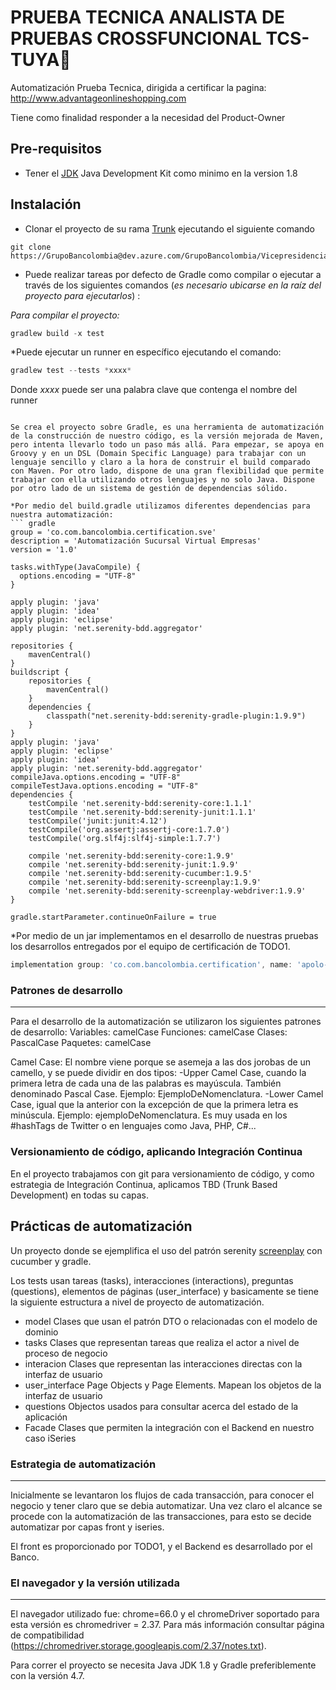 # PRUEBA TECNICA ANALISTA DE PRUEBAS CROSSFUNCIONAL TCS-TUYA🚀
Automatización Prueba Tecnica, dirigida a certificar la pagina: http://www.advantageonlineshopping.com

Tiene como finalidad responder a la necesidad del Product-Owner 


Pre-requisitos 
--
* Tener el [JDK](https://www.oracle.com/technetwork/java/javase/downloads/jdk8-downloads-2133151.html) Java Development Kit como minimo en la version 1.8 

Instalación 
---
* Clonar el proyecto de su rama [Trunk](https://jgiraldog@dev.azure.com/jgiraldog/PhpTravels/_git/PhpTravels) ejecutando el siguiente comando
```git
git clone https://GrupoBancolombia@dev.azure.com/GrupoBancolombia/Vicepresidencia%20Servicios%20de%20Tecnolog%C3%ADa/_git/AW03600010_SVEAPOLO_TEST
```
* Puede realizar tareas por defecto de Gradle como compilar o ejecutar a través de los siguientes comandos (*es necesario ubicarse en la raíz del proyecto para ejecutarlos*) :

*Para compilar el proyecto:*
``` gradle
gradlew build -x test     
```
*Puede ejecutar un runner en específico ejecutando el comando:
``` gradle
gradlew test --tests *xxxx* 
```
Donde *xxxx* puede ser una palabra clave que contenga el nombre del runner 


```

Se crea el proyecto sobre Gradle, es una herramienta de automatización de la construcción de nuestro código, es la versión mejorada de Maven, pero intenta llevarlo todo un paso más allá. Para empezar, se apoya en Groovy y en un DSL (Domain Specific Language) para trabajar con un lenguaje sencillo y claro a la hora de construir el build comparado con Maven. Por otro lado, dispone de una gran flexibilidad que permite trabajar con ella utilizando otros lenguajes y no solo Java. Dispone por otro lado de un sistema de gestión de dependencias sólido.

*Por medio del build.gradle utilizamos diferentes dependencias para nuestra automatización:
``` gradle
group = 'co.com.bancolombia.certification.sve'  
description = 'Automatización Sucursal Virtual Empresas'  
version = '1.0'  
  
tasks.withType(JavaCompile) {  
  options.encoding = "UTF-8"  
}  
  
apply plugin: 'java'  
apply plugin: 'idea'  
apply plugin: 'eclipse'  
apply plugin: 'net.serenity-bdd.aggregator'  
  
repositories {
    mavenCentral()
}
buildscript {
    repositories {
        mavenCentral()
    }
    dependencies {
        classpath("net.serenity-bdd:serenity-gradle-plugin:1.9.9")
    }
}
apply plugin: 'java'
apply plugin: 'eclipse'
apply plugin: 'idea'
apply plugin: 'net.serenity-bdd.aggregator'
compileJava.options.encoding = "UTF-8"
compileTestJava.options.encoding = "UTF-8"
dependencies {
    testCompile 'net.serenity-bdd:serenity-core:1.1.1'
    testCompile 'net.serenity-bdd:serenity-junit:1.1.1'
    testCompile('junit:junit:4.12')
    testCompile('org.assertj:assertj-core:1.7.0')
    testCompile('org.slf4j:slf4j-simple:1.7.7')

    compile 'net.serenity-bdd:serenity-core:1.9.9'
    compile 'net.serenity-bdd:serenity-junit:1.9.9'
    compile 'net.serenity-bdd:serenity-cucumber:1.9.5'
    compile 'net.serenity-bdd:serenity-screenplay:1.9.9'
    compile 'net.serenity-bdd:serenity-screenplay-webdriver:1.9.9'
}
  
gradle.startParameter.continueOnFailure = true
```

*Por medio de un jar implementamos en el desarrollo de nuestras pruebas los desarrollos entregados por el equipo de certificación de TODO1.
``` gradle
implementation group: 'co.com.bancolombia.certification', name: 'apolo-sve', version: '598969'
 ```

 
### Patrones de desarrollo
---
Para el desarrollo de la automatización se utilizaron los siguientes patrones de desarrollo:
Variables: camelCase
Funciones: camelCase
Clases: PascalCase
Paquetes: camelCase

Camel Case: El nombre viene porque se asemeja a las dos jorobas de un camello, y se puede dividir en dos tipos:
-Upper Camel Case, cuando la primera letra de cada una de las palabras es mayúscula. También denominado Pascal Case. Ejemplo: EjemploDeNomenclatura.
-Lower Camel Case, igual que la anterior con la excepción de que la primera letra es minúscula. Ejemplo: ejemploDeNomenclatura.
Es muy usada en los #hashTags de Twitter o en lenguajes como Java, PHP, C#...
### Versionamiento de código, aplicando Integración Continua
En el proyecto trabajamos con git para versionamiento de código, y como estrategia de Integración Continua, aplicamos TBD (Trunk Based Development) en todas su capas.


## Prácticas de automatización
Un proyecto donde se ejemplifica el uso del patrón serenity
[screenplay](http://thucydides.info/docs/serenity-staging/#_serenity_and_the_screenplay_pattern) con cucumber y gradle.

Los tests usan tareas (tasks), interacciones (interactions), preguntas (questions), elementos de páginas (user_interface) y basicamente se tiene la siguiente estructura a nivel de proyecto de automatización.

+ model
    Clases que usan el patrón DTO o relacionadas con el modelo de dominio
+ tasks
    Clases que representan tareas que realiza el actor a nivel de proceso de negocio
+ interacion
    Clases que representan las interacciones directas con la interfaz de usuario
+ user_interface
    Page Objects y Page Elements. Mapean los objetos de la interfaz de usuario
+ questions
    Objectos usados para consultar acerca del estado de la aplicación
+ Facade
    Clases que permiten la integración con el Backend en nuestro caso iSeries

### Estrategia de automatización
---
Inicialmente se levantaron los flujos de cada transacción, para conocer el negocio y tener claro que se debia automatizar.
Una vez claro el alcance se procede con la automatización de las transacciones, para esto se decide automatizar por capas front y iseries.

El front es proporcionado por TODO1, y el Backend es desarrollado por el Banco.
### El navegador y la versión utilizada
---
El navegador utilizado fue: chrome=66.0 y el chromeDriver soportado para esta versión es chromedriver = 2.37. Para más información consultar página de compatibilidad (https://chromedriver.storage.googleapis.com/2.37/notes.txt).

Para correr el proyecto se necesita Java JDK 1.8 y Gradle preferiblemente con la versión 4.7.